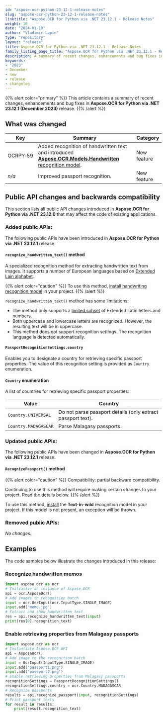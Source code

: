 ```yaml
---
id: "aspose-ocr-python-23-12-1-release-notes"
slug: "aspose-ocr-python-23-12-1-release-notes"
linktitle: "Aspose.OCR for Python via .NET 23.12.1 - Release Notes"
weight: 10
date: "2024-01-10"
author: "Vladimir Lapin"
type: "repository"
layout: "release"
title: Aspose.OCR for Python via .NET 23.12.1 - Release Notes
family_listing_page_title: "Aspose.OCR for Python via .NET 23.12.1 - Release Notes"
description: A summary of recent changes, enhancements and bug fixes in Aspose.OCR for Python via .NET 23.12.1 (December 2023) release.
keywords:
- "2023"
- December
- new
- release
- changelog
---
```


{{% alert color="primary" %}}
This article contains a summary of recent changes, enhancements and bug fixes in **Aspose.OCR for Python via .NET 23.12.1 (December 2023)** release.
{{% /alert %}}

## What was changed

Key | Summary | Category
--- | ------- | --------
OCRPY&#8209;59 | Added recognition of handwritten text and introduced [**Aspose.OCR.Models.Handwritten** recognition model](https://docs.aspose.com/ocr/python-net/handwriting-model/). | New feature
_n/a_          | Improved passport recognition. | New feature

## Public API changes and backwards compatibility

This section lists all public API changes introduced in **Aspose.OCR for Python via .NET 23.12.0** that may affect the code of existing applications.

### Added public APIs:

The following public APIs have been introduced in **Aspose.OCR for Python via .NET 23.12.1** release:

#### `recognize_handwritten_text()` method

A specialized recognition method for extracting handwritten text from images. It supports a number of European languages based on [Extended Lain alphabet](https://docs.aspose.com/ocr/python-net/recognition-languages/#supported-handwritten-characters).

{{% alert color="caution" %}}
To use this method, [install handwriting recognition model](https://docs.aspose.com/ocr/python-net/installation/) in your project.
{{% /alert %}}

`recognize_handwritten_text()` method has some limitations:

- The method only supports a [limited subset](https://docs.aspose.com/ocr/python-net/recognition-languages/#supported-handwritten-characters) of Extended Latin letters and numbers.
- Both uppercase and lowercase letters are recognized. However, the resulting text will be in uppercase.
- This method does not support recognition settings. The recognition language is detected automatically.

#### `PassportRecognitionSettings.country`

Enables you to designate a country for retrieving specific passport properties. The value of this recognition setting is provided as `Country` enumeration.

#### `Country` enumeration

A list of countries for retrieving specific passport properties:

Value | Country
----- | -------
`Country.UNIVERSAL`  | Do not parse passport details (only extract passport text).
`Country.MADAGASCAR` | Parse Malagasy passports.

### Updated public APIs:

The following public APIs have been changed in **Aspose.OCR for Python via .NET 23.12.1** release:

#### `RecognizePassport()` method

{{% alert color="caution" %}}
Compatibility: partial backward compatibility.

Continuing to use this method will require making certain changes to your project. Read the details below.
{{% /alert %}}

To use this method, [install](https://docs.aspose.com/ocr/python-net/installation/) the **Text-in-wild** recognition model in your project. If this model is not present, an exception will be thrown.

### Removed public APIs:

_No changes._

## Examples

The code samples below illustrate the changes introduced in this release:

### Recognize handwritten memos

```python
import aspose.ocr as ocr
# Initialize an instance of Aspose.OCR
api = ocr.AsposeOcr()
# Add images to recognition batch
input = ocr.OcrInput(ocr.InputType.SINGLE_IMAGE)
input.add("memo.jpg")
# Extract and show handwritten text
res = api.recognize_handwritten_text(input)
print(res[0].recognition_text)
```

### Enable retrieving properties from Malagasy passports

```python
import aspose.ocr as ocr
# Instantiate Aspose.OCR API
api = AsposeOcr()
# Add image to the recognition batch
input = OcrInput(InputType.SINGLE_IMAGE)
input.add("passport1.png")
input.add("passport2.png")
# Enable retrieving properties from Malagasy passports
recognitionSettings = PassportRecognitionSettings()
recognitionSettings.country = ocr.Country.MADAGASCAR
# Recognize passports
results = api.recognize_passport(input, recognitionSettings)
# Print passport texts
for result in results:
    print(result.recognition_text)
```
